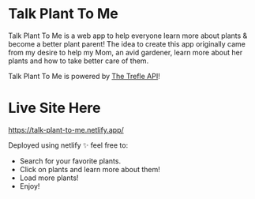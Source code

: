 # Talk Plant To Me
Talk Plant To Me is a web app to help everyone learn more about plants & become a better plant parent!
The idea to create this app originally came from my desire to help my Mom, an avid gardener, learn more about her plants and how to take better care of them. 

Talk Plant To Me is powered by [The Trefle API](https://trefle.io/)!

# Live Site Here
https://talk-plant-to-me.netlify.app/

Deployed using netlify ✨ feel free to:
- Search for your favorite plants.
- Click on plants and learn more about them!
- Load more plants!
- Enjoy!

